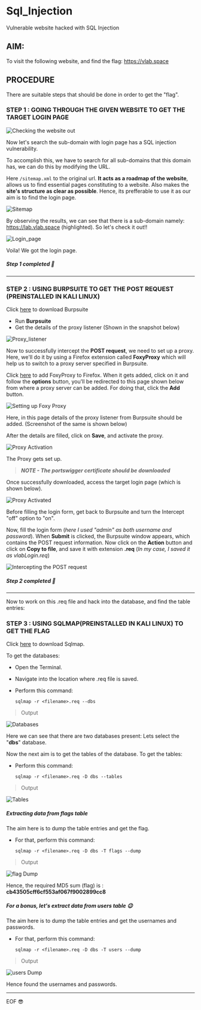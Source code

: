 # Sql_Injection
Vulnerable website hacked with SQL Injection

## AIM:
To visit the following website, and find the flag:
https://vlab.space 

## PROCEDURE
There are suitable steps that should be done in order to get the "flag".

### STEP 1 : GOING THROUGH THE GIVEN WEBSITE TO GET THE TARGET LOGIN PAGE

![Checking the website out](Snaps/vuln_website.png)

Now let's search the sub-domain with login page has a SQL injection vulnerability.

To accomplish this, we have to search for all sub-domains that this domain has, we can do this by modifying the URL.

Here `/sitemap.xml` to the original url. **It acts as a roadmap of the website**, allows us to find essential pages constituting to a website. Also makes the **site's structure as clear as possible**. Hence, its prefferable to use it as our aim is to find the login page.

![Sitemap](Snaps/sitemap.png)

By observing the results, we can see that there is a sub-domain namely: https://lab.vlab.space (highlighted).
So let's check it out!!

![Login_page](Snaps/login_page.png)

Voila!
We got the login page.

##### *Step 1 completed* :clap:
---

### STEP 2 : USING BURPSUITE TO GET THE POST REQUEST (PREINSTALLED IN KALI LINUX)

Click [here](https://portswigger.net/burp) to download Burpsuite

- Run **Burpsuite**
- Get the details of the proxy listener (Shown in the snapshot below)

![Proxy_listener](Snaps/burp2.png)

Now to successfully intercept the **POST request**, we need to set up a proxy. Here, we'll do it by using a Firefox extension called **FoxyProxy** which will help us to switch to a proxy server specified in Burpsuite.

Click [here](https://addons.mozilla.org/en-US/firefox/addon/foxyproxy-standard/) to add FoxyProxy to Firefox.
When it gets added, click on it and follow the **options** button, you'll be redirected to this page shown below from where a proxy server can be added. For doing that, click the **Add** button.

![Setting up Foxy Proxy](Snaps/burp3.png)

Here, in this page details of the proxy listener from Burpsuite should be added. (Screenshot of the same is shown below)

After the details are filled, click on **Save**, and activate the proxy.

![Proxy Activation](Snaps/burp4.png)

The Proxy gets set up.

> ***NOTE - The portswigger certificate should be downloaded***

Once successfully downloaded, access the target login page (which is shown below).

![Proxy Activated](Snaps/proxy_set.png)

Before filling the login form, get back to Burpsuite and turn the Intercept "off" option to "on".

Now, fill the login form (*here I used "admin" as both username and password*). When **Submit** is clicked, the Burpsuite window appears, which contains the POST request information. 
Now click on the **Action** button and click on **Copy to file**, and save it with extension **.req**  (*In my case, I saved it as vlabLogin.req*)

![Intercepting the POST request](Snaps/burp5.png)

##### *Step 2 completed* :muscle:
---

Now to work on this .req file and hack into the database, and find the table entries:

### STEP 3 : USING SQLMAP(PREINSTALLED IN KALI LINUX) TO GET THE FLAG

Click [here](http://sqlmap.org/) to download Sqlmap.

To get the databases:
- Open the Terminal.
- Navigate into the location where .req file is saved.
- Perform this command:

  `sqlmap -r <filename>.req --dbs`
 
> Output
 
 ![Databases](Snaps/terminal1.png)
 
Here we can see that there are two databases present:
Lets select the "**dbs**" database.
 
Now the next aim is to get the tables of the database.
To get the tables:
- Perform this command:

  `sqlmap -r <filename>.req -D dbs --tables`
 
> Output
 
 ![Tables](Snaps/terminal2.png)
 
 ##### Extracting data from flags table
 
 The aim here is to dump the table entries and get the flag.
 - For that, perform this command:
   
   `sqlmap -r <filename>.req -D dbs -T flags --dump`

> Output

![flag Dump](Snaps/terminal4.png)

Hence, the required MD5 sum (flag) is : **cb43505cff6cf553af067f9002899cc8**

##### For a bonus, let's extract data from users table :wink:

The aim here is to dump the table entries and get the usernames and passwords.

- For that, perform this command:
  
  `sqlmap -r <filename>.req -D dbs -T users --dump`

> Output

![users Dump](Snaps/terminal5.png)

Hence found the usernames and passwords.

---

EOF :sunglasses:
